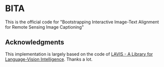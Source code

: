 # BITA
This is the official code for "Bootstrapping Interactive Image-Text Alignment for Remote Sensing Image Captioning"


## Acknowledgments
This implementation is largely based on the code of [LAVIS - A Library for Language-Vision Intelligence](https://github.com/salesforce/LAVIS/tree/main/lavis). Thanks a lot.
